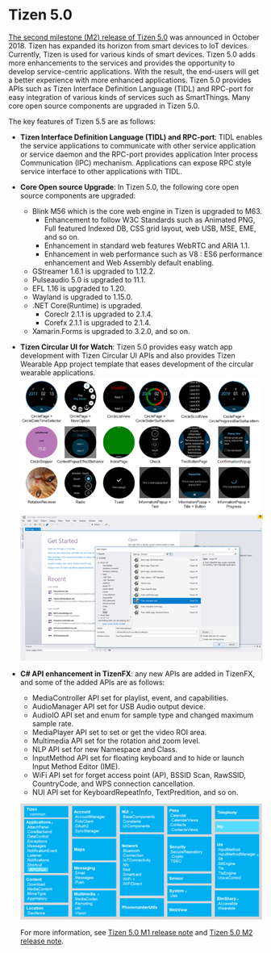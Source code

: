 # Tizen 5.0

[The second milestone (M2) release of Tizen 5.0](../../release-notes/tizen-5-0-m2.md) was announced in October 2018. Tizen has expanded its horizon from smart devices to IoT devices. Currently, Tizen is used for various kinds of smart devices.
Tizen 5.0 adds more enhancements to the services and provides the opportunity to develop service-centric applications. With the result, the end-users will get a better experience with more enhanced applications. Tizen 5.0 provides APIs such as Tizen Interface Definition Language (TIDL) and RPC-port for easy integration of various kinds of services such as SmartThings. Many core open source components are upgraded in Tizen 5.0.

The key features of Tizen 5.5 are as follows:

* **Tizen Interface Definition Language (TIDL) and RPC-port**: TIDL enables the service applications to communicate with other service application or service daemon and the RPC-port provides application Inter process Communication (IPC) mechanism.
Applications can expose RPC style service interface to other applications with TIDL.

* **Core Open source Upgrade**: In Tizen 5.0, the following core open source components are upgraded:
  - Blink M56 which is the core web engine in Tizen is upgraded to M63.
    - Enhancement to follow W3C Standards such as Animated PNG, Full featured Indexed DB, CSS grid layout, web USB, MSE, EME, and so on.
    - Enhancement in standard web features WebRTC and ARIA 1.1.
    - Enhancement in web performance such as V8 : ES6 performance enhancement and Web Assembly default enabling.
  - GStreamer 1.6.1 is upgraded to 1.12.2.
  - Pulseaudio 5.0 is upgraded to 11.1.
  - EFL 1.16 is upgraded to 1.20.
  - Wayland is upgraded to 1.15.0.
  - .NET Core(Runtime) is upgraded.
    - Coreclr 2.1.1 is upgraded to 2.1.4.
    - Corefx 2.1.1 is upgraded to 2.1.4.
  - Xamarin.Forms is upgraded to 3.2.0, and so on.

* **Tizen Circular UI for Watch**: Tizen 5.0 provides easy watch app development with Tizen Circular UI APIs and also provides Tizen Wearable App project template that eases development of the circular wearable applications.
  ![img](media/5.0_introduction_TizenCircularUIforWatch.png)
  ![img](media/5.0_introduction_TizenCircularUIforWatch_template.png)

* **C# API enhancement in TizenFX**: any new APIs are added in TizenFX, and some of the added APIs are as follows:
  - MediaController API set for playlist, event, and capabilities.
  - AudioManager API set for USB Audio output device.
  - AudioIO API set and enum for sample type and changed maximum sample rate.
  - MediaPlayer API set to set or get the video ROI area.
  - Multimedia API set for the rotation and zoom level.
  - NLP API set for new Namespace and Class.
  - InputMethod API set for floating keyboard and to hide or launch Input Method Editor (IME).
  - WiFi API set for forget access point (AP), BSSID Scan, RawSSID, CountryCode, and WPS connection cancellation.
  - NUI API set for KeyboardRepeatInfo, TextPredition, and so on.

  ![img](media/5.0_introduction_TizenFXAPI_v5.png)

  For more information, see [Tizen 5.0 M1 release note](../../release-notes/tizen-5-0-m1.md) and [Tizen 5.0 M2 release note](../../release-notes/tizen-5-0-m2.md).
